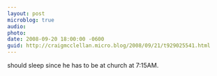```yaml
---
layout: post
microblog: true
audio: 
photo: 
date: 2008-09-20 18:00:00 -0600
guid: http://craigmcclellan.micro.blog/2008/09/21/t929025541.html
---
```

should sleep since he has to be at church at 7:15AM.

